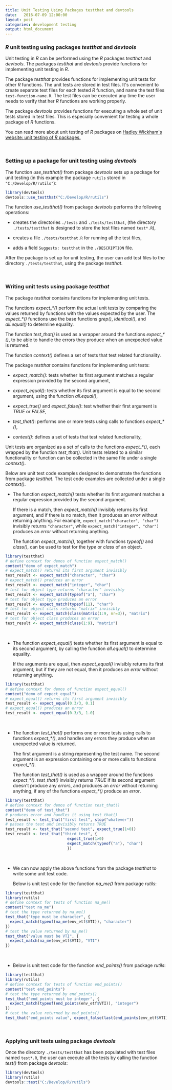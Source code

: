 ```yaml
---
title: Unit Testing Using Packages testthat and devtools
date:   2016-07-09 12:00:00
layout: post
categories: development testing
output: html_document
---
```


### *R* unit testing using packages *testthat* and *devtools*

Unit testing in *R* can be performed using the *R* packages *testthat* and *devtools*. 
The packages *testthat* and *devtools* provide functions for implementing unit testing in *R*.  

The package *testthat* provides functions for implementing unit tests for other *R* functions.  The unit tests are stored in test files.  It's convenient to create separate test files for each tested *R* function, and name the test files `test-function-name.R`.  The test files can be executed any time the user needs to verify that her *R* functions are working properly.  

The package *devtools* provides functions for executing a whole set of unit tests stored in test files.  This is especially convenient for testing a whole package of *R* functions. 

You can read more about unit testing of *R* packages on 
<a href="http://r-pkgs.had.co.nz/tests.html" target="_blank"> Hadley Wickham's website: unit testing of *R* packages. </a>

<br>


### Setting up a package for unit testing using *devtools*

The function *use_testthat()* from package *devtools* sets up a package for unit testing (in this example the package `rutils` stored in `"C:/Develop/R/rutils"`): 

```r
library(devtools)
devtools::use_testthat("C:/Develop/R/rutils")
```

The function *use_testthat()* from package *devtools* performs the following operations:

+ creates the directories `./tests` and `./tests/testthat`, (the directory `./tests/testthat` is designed to store the test files named `test*.R`),

+ creates a file `./tests/testthat.R` for running all the test files,

+ adds a field `Suggests: testthat` in the `./DESCRIPTION` file.

After the package is set up for unit testing, the user can add test files to the 
directory `./tests/testthat`, using the package *testthat*. 

<br>


### Writing unit tests using package *testthat*

The package *testthat* contains functions for implementing unit tests. 

The functions *expect_\*()* perform the actual unit tests by comparing the values returned by functions with the values expected by the user.  The *expect_\*()* functions use the base functions *grep()*, *identical()*, and *all.equal()* to determine equality. 

The function *test_that()* is used as a wrapper around the functions *expect_\*()*, to be able to handle the errors they produce when an unexpected value is returned. 

The function *context()* defines a set of tests that test related functionality. 
 
The package *testthat* contains functions for implementing unit tests:

+ *expect_match()*: tests whether its first argument matches a regular expression provided by the second argument,

+ *expect_equal()*: tests whether its first argument is equal to the second argument, using the function *all.equal()*,

+ *expect_true()* and *expect_false()*: test whether their first argument is *TRUE* or *FALSE*,

+ *test_that()*: performs one or more tests using calls to functions *expect_\*()*,

+ *context()*: defines a set of tests that test related functionality,

Unit tests are organized as a set of calls to the functions *expect_\*()*, each wrapped by the function *test_that()*. 
Unit tests related to a similar functionality or function can be collected in the same file under a single *context()*.

Below are unit test code examples designed to demonstrate the functions from package *testthat*.  The test code examples are collected under a single *context()*. 

+ The function *expect_match()* tests whether its first argument matches a regular expression provided by the second argument.

    If there is a match, then *expect_match()* invisibly returns its first argument, and if there is no match, then it produces an *error* without returning anything.
For example, `expect_match("character", "char")` invisibly returns `"character"`, while `expect_match("integer", "char")` produces an *error* without returning anything.

    The function *expect_match()*, together with functions *typeof()* and *class()*, can be used to test for the *type* or *class* of an object.


```r
library(testthat)
# define context for demos of function expect_match()
context("demo of expect_match")
# expect_match() returns its first argument invisibly
test_result <- expect_match("character", "char")
# expect_match() produces an error
test_result <- expect_match("integer", "char")
# test for object type returns "character" invisibly
test_result <- expect_match(typeof("a"), "char")
# test for object type produces an error
test_result <- expect_match(typeof(11), "char")
# test for object class returns "matrix" invisibly
test_result <- expect_match(class(matrix(1:9, nr=3)), "matrix")
# test for object class produces an error
test_result <- expect_match(class(1:9), "matrix")
```
<br>

+ The function *expect_equal()* tests whether its first argument is equal to its second argument, by calling the function *all.equal()* to determine equality. 

    If the arguments are equal, then *expect_equal()* invisibly returns its first argument, but if they are not equal, then it produces an *error* without returning anything.


```r
library(testthat)
# define context for demos of function expect_equal()
context("demo of expect_equal")
# expect_equal() returns its first argument invisibly
test_result <- expect_equal(0.3/3, 0.1)
# expect_equal() produces an error
test_result <- expect_equal(0.3/3, 1.0)
```
<br>

+ The function *test_that()* performs one or more tests using calls to functions *expect_\*()*, and handles any errors they produce when an unexpected value is returned. 

    The first argument is a string representing the test name.  The second argument is an expression containing one or more calls to functions *expect_\*()*. 

    The function *test_that()* is used as a wrapper around the functions *expect_\*()*.
*test_that()* invisibly returns *TRUE* if its second argument doesn't produce any *errors*, and produces an *error* without returning anything, if any of the functions *expect_\*()* produce an *error*.


```r
library(testthat)
# define context for demos of function test_that()
context("demo of test_that")
# produces error and handles it using test_that()
test_result <- test_that("first test", stop("whatever"))
# passes the test and invisibly returns TRUE
test_result <- test_that("second test", expect_true(1>0))
test_result <- test_that("third test", {
                           expect_true(1>0) 
                           expect_match(typeof("a"), "char")
                           })
```
<br>

+ We can now apply the above functions from the package *testthat* to write some unit test code.

    Below is unit test code for the function *na_me()* from package *rutils*:


```r
library(testthat)
library(rutils)
# define context for tests of function na_me()
context("test na_me")
# test the type returned by na_me()
test_that("type must be character", {
  expect_match(typeof(na_me(env_etf$VTI)), "character")
})
# test the value returned by na_me()
test_that("value must be VTI", {
  expect_match(na_me(env_etf$VTI), "VTI")
})
```

<br>

+ Below is unit test code for the function *end_points()* from package *rutils*:


```r
library(testthat)
library(rutils)
# define context for tests of function end_points()
context("test end_points")
# test the type returned by end_points()
test_that("end_points must be integer", {
  expect_match(typeof(end_points(env_etf$VTI)), "integer")
})
# test the value returned by end_points()
test_that("end_points value", expect_false(last(end_points(env_etf$VTI)) > NROW(env_etf$VTI)))
```

<br>


### Applying unit tests using package *devtools*

Once the directory `./tests/testthat` has been populated with test files named `test*.R`, the user can execute all the tests by calling the function *test()* from package *devtools*: 

```r
library(devtools)
library(rutils)
devtools::test("C:/Develop/R/rutils")
```

